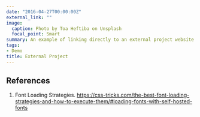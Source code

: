 ```yaml
---
date: "2016-04-27T00:00:00Z"
external_link: ""
image:
  caption: Photo by Toa Heftiba on Unsplash
  focal_point: Smart
summary: An example of linking directly to an external project website using `external_link`.
tags:
- Demo
title: External Project
---
```


## References

1. Font Loading Strategies. <https://css-tricks.com/the-best-font-loading-strategies-and-how-to-execute-them/#loading-fonts-with-self-hosted-fonts>

